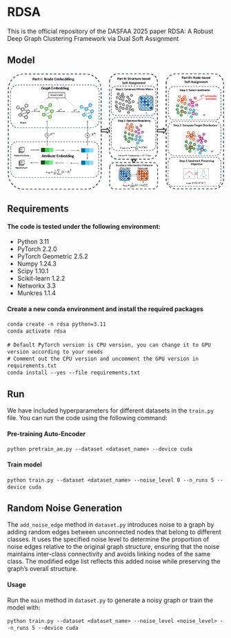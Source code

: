 # RDSA
This is the official repository of the DASFAA 2025 paper RDSA: A Robust Deep Graph Clustering Framework via Dual Soft Assignment
## Model
![Model Framework](model.png)
## Requirements
#### The code is tested under the following environment:
- Python 3.11
- PyTorch 2.2.0
- PyTorch Geometric 2.5.2
- Numpy 1.24.3
- Scipy 1.10.1
- Scikit-learn 1.2.2
- Networkx 3.3
- Munkres 1.1.4
#### Create a new conda environment and install the required packages
```
conda create -n rdsa python=3.11
conda activate rdsa

# Default PyTorch version is CPU version, you can change it to GPU version according to your needs
# Comment out the CPU version and uncomment the GPU version in requirements.txt
conda install --yes --file requirements.txt
```
## Run
We have included hyperparameters for different datasets in the `train.py` file. You can run the code using the following command:
#### Pre-training Auto-Encoder
```
python pretrain_ae.py --dataset <dataset_name> --device cuda
```
#### Train model
```
python train.py --dataset <dataset_name> --noise_level 0 --n_runs 5 --device cuda
```

## Random Noise Generation
The `add_noise_edge` method in `dataset.py` introduces noise to a graph by adding random edges between unconnected nodes that belong to different classes. It uses the specified noise level to determine the proportion of noise edges relative to the original graph structure, ensuring that the noise maintains inter-class connectivity and avoids linking nodes of the same class. The modified edge list reflects this added noise while preserving the graph’s overall structure.
#### Usage
Run the `main` method in `dataset.py` to generate a noisy graph or train the model with:
```
python train.py --dataset <dataset_name> --noise_level <noise_level> --n_runs 5 --device cuda
```
